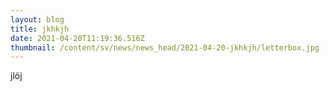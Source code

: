 ```yaml
---
layout: blog
title: jkhkjh
date: 2021-04-20T11:19:36.516Z
thumbnail: /content/sv/news/news_head/2021-04-20-jkhkjh/letterbox.jpg
---
```

jlöj